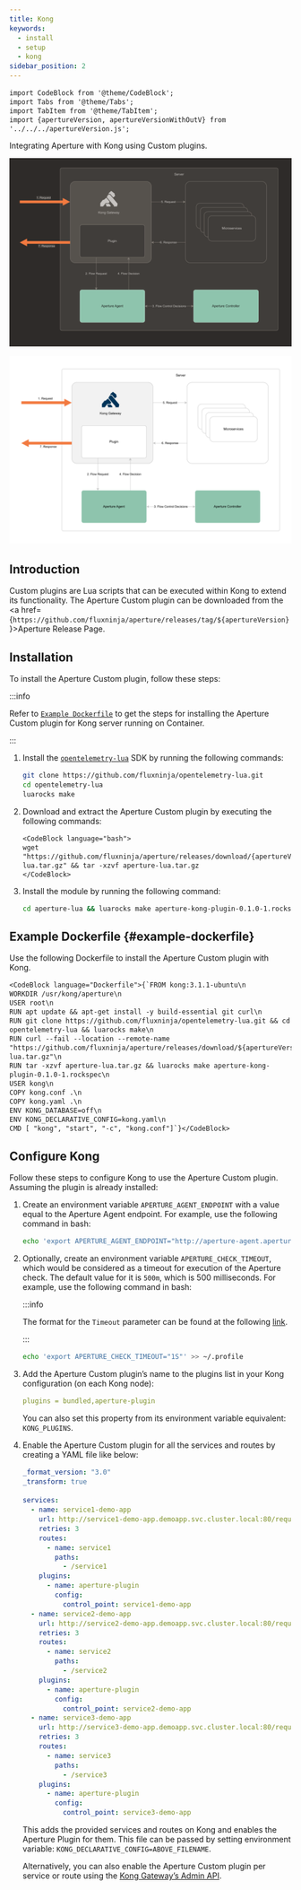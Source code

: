 ```yaml
---
title: Kong
keywords:
  - install
  - setup
  - kong
sidebar_position: 2
---
```


```mdx-code-block
import CodeBlock from '@theme/CodeBlock';
import Tabs from '@theme/Tabs';
import TabItem from '@theme/TabItem';
import {apertureVersion, apertureVersionWithOutV} from '../../../apertureVersion.js';
```

Integrating Aperture with Kong using Custom plugins.

![Kong](./assets/kong-dark.svg##gh-dark-mode-only)

![Kong](./assets/kong-light.svg##gh-light-mode-only)

## Introduction

Custom plugins are Lua scripts that can be executed within Kong to extend its
functionality. The Aperture Custom plugin can be downloaded from the <a
href={`https://github.com/fluxninja/aperture/releases/tag/${apertureVersion}`}>Aperture
Release Page</a>.

## Installation

To install the Aperture Custom plugin, follow these steps:

:::info

Refer to [`Example Dockerfile`](#example-dockerfile) to get the steps for
installing the Aperture Custom plugin for Kong server running on Container.

:::

1. Install the
   [`opentelemetry-lua`](https://github.com/fluxninja/opentelemetry-lua) SDK by
   running the following commands:

   ```bash
   git clone https://github.com/fluxninja/opentelemetry-lua.git
   cd opentelemetry-lua
   luarocks make
   ```

2. Download and extract the Aperture Custom plugin by executing the following
   commands:

   ```mdx-code-block
   <CodeBlock language="bash">
   wget "https://github.com/fluxninja/aperture/releases/download/{apertureVersion}/aperture-lua.tar.gz" && tar -xzvf aperture-lua.tar.gz
   </CodeBlock>
   ```

3. Install the module by running the following command:

   ```bash
   cd aperture-lua && luarocks make aperture-kong-plugin-0.1.0-1.rockspec
   ```

<!-- vale off -->

## Example Dockerfile {#example-dockerfile}

<!-- vale on -->

Use the following Dockerfile to install the Aperture Custom plugin with Kong.

```mdx-code-block
<CodeBlock language="Dockerfile">{`FROM kong:3.1.1-ubuntu\n
WORKDIR /usr/kong/aperture\n
USER root\n
RUN apt update && apt-get install -y build-essential git curl\n
RUN git clone https://github.com/fluxninja/opentelemetry-lua.git && cd opentelemetry-lua && luarocks make\n
RUN curl --fail --location --remote-name "https://github.com/fluxninja/aperture/releases/download/${apertureVersion}/aperture-lua.tar.gz"\n
RUN tar -xzvf aperture-lua.tar.gz && luarocks make aperture-kong-plugin-0.1.0-1.rockspec\n
USER kong\n
COPY kong.conf .\n
COPY kong.yaml .\n
ENV KONG_DATABASE=off\n
ENV KONG_DECLARATIVE_CONFIG=kong.yaml\n
CMD [ "kong", "start", "-c", "kong.conf"]`}</CodeBlock>
```

## Configure Kong

Follow these steps to configure Kong to use the Aperture Custom plugin. Assuming
the plugin is already installed:

1. Create an environment variable `APERTURE_AGENT_ENDPOINT` with a value equal
   to the Aperture Agent endpoint. For example, use the following command in
   bash:

   ```bash
   echo 'export APERTURE_AGENT_ENDPOINT="http://aperture-agent.aperture-agent.svc.cluster.local"' >> ~/.profile
   ```

2. Optionally, create an environment variable `APERTURE_CHECK_TIMEOUT`, which
   would be considered as a timeout for execution of the Aperture check. The
   default value for it is `500m`, which is 500 milliseconds. For example, use
   the following command in bash:

   :::info

   The format for the `Timeout` parameter can be found at the following
   [link](https://github.com/grpc/grpc/blob/master/doc/PROTOCOL-HTTP2.md#requests).

   :::

   ```bash
   echo 'export APERTURE_CHECK_TIMEOUT="1S"' >> ~/.profile
   ```

3. Add the Aperture Custom plugin’s name to the plugins list in your Kong
   configuration (on each Kong node):

   ```yaml
   plugins = bundled,aperture-plugin
   ```

   You can also set this property from its environment variable equivalent:
   `KONG_PLUGINS`.

4. Enable the Aperture Custom plugin for all the services and routes by creating
   a YAML file like below:

   ```yaml
   _format_version: "3.0"
   _transform: true

   services:
     - name: service1-demo-app
       url: http://service1-demo-app.demoapp.svc.cluster.local:80/request
       retries: 3
       routes:
         - name: service1
           paths:
             - /service1
       plugins:
         - name: aperture-plugin
           config:
             control_point: service1-demo-app
     - name: service2-demo-app
       url: http://service2-demo-app.demoapp.svc.cluster.local:80/request
       retries: 3
       routes:
         - name: service2
           paths:
             - /service2
       plugins:
         - name: aperture-plugin
           config:
             control_point: service2-demo-app
     - name: service3-demo-app
       url: http://service3-demo-app.demoapp.svc.cluster.local:80/request
       retries: 3
       routes:
         - name: service3
           paths:
             - /service3
       plugins:
         - name: aperture-plugin
           config:
             control_point: service3-demo-app
   ```

   This adds the provided services and routes on Kong and enables the Aperture
   Plugin for them. This file can be passed by setting environment variable:
   `KONG_DECLARATIVE_CONFIG=ABOVE_FILENAME`.

   Alternatively, you can also enable the Aperture Custom plugin per service or
   route using the
   [Kong Gateway’s Admin API](https://docs.konghq.com/gateway/latest/admin-api/#plugin-object).
